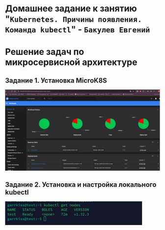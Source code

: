 # Домашнее задание к занятию "`Kubernetes. Причины появления. Команда kubectl`" - `Бакулев Евгений`

# Решение задач по микросервисной архитектуре

## Задание 1. Установка MicroK8S

![Ссылка](https://github.com/garrkiss/kubectl/blob/main/img/%D0%A1%D0%BA%D1%80%D0%B8%D0%BD%D1%88%D0%BE%D1%82%2016.04.25_09.45.08.png)

## Задание 2. Установка и настройка локального kubectl

![Ссылка](https://github.com/garrkiss/kubectl/blob/main/img/image.png)
